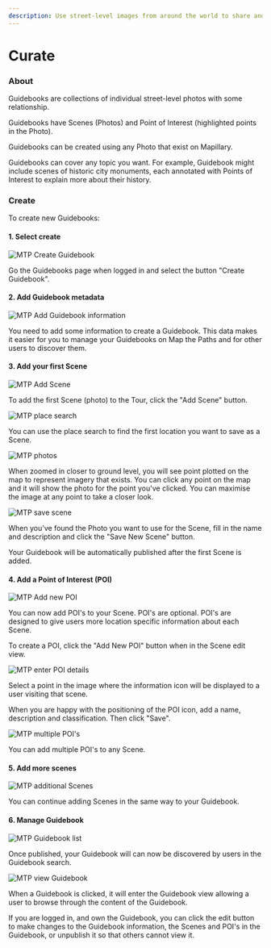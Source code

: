 ```yaml
---
description: Use street-level images from around the world to share and educate others...
---
```


# Curate

### About

Guidebooks are collections of individual street-level photos with some relationship. 

Guidebooks have Scenes \(Photos\) and Point of Interest \(highlighted points in the Photo\).

Guidebooks can be created using any Photo that exist on Mapillary.

Guidebooks can cover any topic you want. For example, Guidebook might include scenes of historic city monuments, each annotated with Points of Interest to explain more about their history.

### Create

To create new Guidebooks:

#### **1. Select create**

![MTP Create Guidebook](../../../.gitbook/assets/0fb8f509-ad8c-4590-8bc1-323e39f2e2d3.png)

Go the Guidebooks page when logged in and select the button "Create Guidebook".

#### **2.** Add Guidebook metadata

![MTP Add Guidebook information ](../../../.gitbook/assets/0762b715-d18c-40d6-9806-617a55d9f0df.png)

You need to add some information to create a Guidebook. This data makes it easier for you to manage your Guidebooks on Map the Paths and for other users to discover them.

#### **3.** Add your first Scene

![MTP Add Scene](../../../.gitbook/assets/40136df8-0754-4b41-8e2c-2320ec414388.png)

To add the first Scene \(photo\) to the Tour, click the "Add Scene" button.

![MTP place search](../../../.gitbook/assets/download.png)

You can use the place search to find the first location you want to save as a Scene.

![MTP photos](../../../.gitbook/assets/download-1-.png)

When zoomed in closer to ground level, you will see point plotted on the map to represent imagery that exists. You can click any point on the map and it will show the photo for the point you've clicked. You can maximise the image at any point to take a closer look.

![MTP save scene](../../../.gitbook/assets/e71853d8-a376-447e-945c-e51af27e1733.png)

When you've found the Photo you want to use for the Scene, fill in the name and description and click the "Save New Scene" button.

Your Guidebook will be automatically published after the first Scene is added.

#### **4.** Add a Point of Interest \(POI\)

![MTP Add new POI](../../../.gitbook/assets/download-2-.png)

You can now add POI's to your Scene. POI's are optional. POI's are designed to give users more location specific information about each Scene.

To create a POI, click the "Add New POI" button when in the Scene edit view.

![MTP enter POI details](../../../.gitbook/assets/c82b9879-82fb-4314-92b2-36c0d68bf89b.png)

Select a point in the image where the information icon will be displayed to a user visiting that scene.

When you are happy with the positioning of the POI icon, add a name, description and classification. Then click "Save".

![MTP multiple POI&apos;s](../../../.gitbook/assets/135f45d8-37bb-44e4-9028-1c36b1a37203.png)

You can add multiple POI's to any Scene.

#### **5.** Add more scenes

![MTP additional Scenes](../../../.gitbook/assets/46823a6d-217d-4038-a67f-860c57c74720.png)

You can continue adding Scenes in the same way to your Guidebook.

#### 6. Manage Guidebook

![MTP Guidebook list](../../../.gitbook/assets/3b2b019a-66ce-4cdb-939b-c0e7397f1940.png)

Once published, your Guidebook will can now be discovered by users in the Guidebook search.

![MTP view Guidebook](../../../.gitbook/assets/f14389d9-3881-46b3-aaeb-6a5d774b36ed.png)

  
When a Guidebook is clicked, it will enter the Guidebook view allowing a user to browse through the content of the Guidebook.

If you are logged in, and own the Guidebook, you can click the edit button to make changes to the Guidebook information, the Scenes and POI's in the Guidebook, or unpublish it so that others cannot view it.

